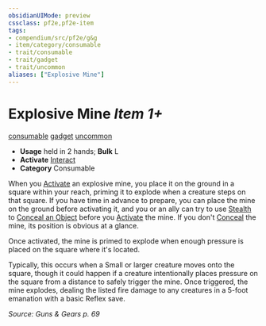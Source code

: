 ```yaml
---
obsidianUIMode: preview
cssclass: pf2e,pf2e-item
tags:
- compendium/src/pf2e/g&g
- item/category/consumable
- trait/consumable
- trait/gadget
- trait/uncommon
aliases: ["Explosive Mine"]
---
```

# Explosive Mine *Item 1+*  
[consumable](../../../rules/traits/consumable.md)  [gadget](../../../rules/traits/gadget-g-g.md)  [uncommon](../../../rules/traits/uncommon.md)  

- **Usage** held in 2 hands; **Bulk** L
- **Activate** [Interact](../../../rules/actions/interact.md)
- **Category** Consumable

When you [Activate](../../../rules/actions/activate-an-item.md) an explosive mine, you place it on the ground in a square within your reach, priming it to explode when a creature steps on that square. If you have time in advance to prepare, you can place the mine on the ground before activating it, and you or an ally can try to use [Stealth](../../skills.md#Stealth) to [Conceal an Object](../../../rules/actions/conceal-an-object.md) before you [Activate](../../../rules/actions/activate-an-item.md) the mine. If you don't [Conceal](../../../rules/actions/conceal-an-object.md) the mine, its position is obvious at a glance.

Once activated, the mine is primed to explode when enough pressure is placed on the square where it's located.

Typically, this occurs when a Small or larger creature moves onto the square, though it could happen if a creature intentionally places pressure on the square from a distance to safely trigger the mine. Once triggered, the mine explodes, dealing the listed fire damage to any creatures in a 5-foot emanation with a basic Reflex save.

*Source: Guns & Gears p. 69*